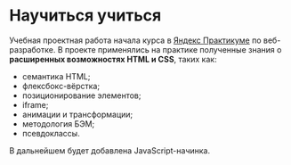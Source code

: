 # Научиться учиться  
  
 Учебная проектная работа начала курса в [Яндекс Практикуме](https://practicum.yandex.ru/) по веб-разработке.
 В проекте применялись на практике полученные знания о __расширенных возможностях HTML и CSS__, таких как:
  * семантика HTML;  
  * флексбокс-вёрстка;  
  * позиционирование элементов;  
  * iframe;  
  * анимации и трансформации;  
  * методология БЭМ;  
  * псевдоклассы.  
  
В дальнейшем будет добавлена JavaScript-начинка.

